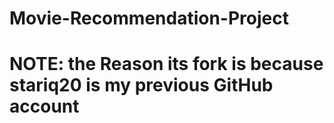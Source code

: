 # Movie-Recommendation-Project
# NOTE: the Reason its fork is because stariq20 is my previous GitHub account
